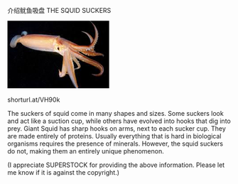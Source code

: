 介绍鱿鱼吸盘 THE SQUID SUCKERS


![介绍鱿鱼吸盘](https://github.com/ywangnccu/ywang/blob/main/images/SQUID.jpg)

shorturl.at/VH90k

The suckers of squid come in many shapes and sizes. Some suckers look and act like a suction cup, while others have evolved into hooks that dig into prey. Giant Squid has sharp hooks on arms, next to each sucker cup. 
They are made entirely of proteins. Usually everything that is hard in biological organisms requires the presence of minerals. However, the squid suckers do not, making them an entirely unique phenomenon.


(I appreciate SUPERSTOCK for providing the above information. Please let me know if it is against the copyright.)
